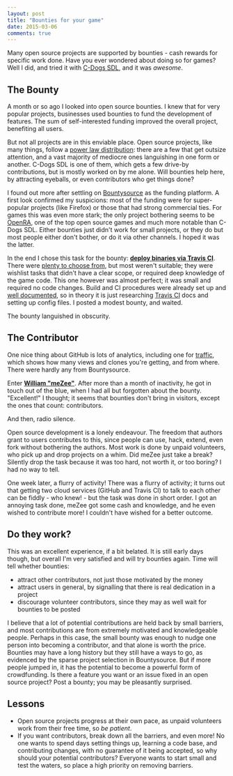 ```yaml
---
layout: post
title: "Bounties for your game"
date: 2015-03-06
comments: true
---
```


Many open source projects are supported by bounties - cash rewards for specific work done. Have you ever wondered about doing so for games? Well I did, and tried it with [C-Dogs SDL](http://cxong.github.io/cdogs-sdl/), and it was *awesome*.

## The Bounty

A month or so ago I looked into open source bounties. I knew that for very popular projects, businesses used bounties to fund the development of features. The sum of self-interested funding improved the overall project, benefiting all users.

But not all projects are in this enviable place. Open source projects, like many things, follow a [power law distribution](https://en.wikipedia.org/wiki/Power_law): there are a few that get outsize attention, and a vast majority of mediocre ones languishing in one form or another. C-Dogs SDL is one of them, which gets a few drive-by contributions, but is mostly worked on by me alone. Will bounties help here, by attracting eyeballs, or even contributors who get things done?

I found out more after settling on [Bountysource](https://www.bountysource.com/) as the funding platform. A first look confirmed my suspicions: most of the funding were for super-popular projects (like Firefox) or those that had strong commercial ties. For games this was even more stark; the only project bothering seems to be [OpenRA](http://www.openra.net/), one of the top open source games and much more notable than C-Dogs SDL. Either bounties just didn't work for small projects, or they do but most people either don't bother, or do it via other channels. I hoped it was the latter.

In the end I chose this task for the bounty: [**deploy binaries via Travis CI**](https://github.com/cxong/cdogs-sdl/issues/290). There were [plenty to choose from](https://github.com/cxong/cdogs-sdl/issues), but most weren't suitable; they were wishlist tasks that didn't have a clear scope, or required deep knowledge of the game code. This one however was almost perfect; it was small and required no code changes. Build and CI procedures were already set up and [well documented](https://github.com/cxong/cdogs-sdl/wiki#developers), so in theory it is just researching [Travis CI](https://travis-ci.org) docs and setting up config files. I posted a modest bounty, and waited.

The bounty languished in obscurity.

## The Contributor

One nice thing about GitHub is lots of analytics, including one for [traffic](https://github.com/cxong/cdogs-sdl/graphs/traffic), which shows how many views and clones you're getting, and from where. There were hardly any from Bountysource.

Enter [**William "meZee"**](https://github.com/meZee). After more than a month of inactivity, he got in touch out of the blue, when I had all but forgotten about the bounty. "Excellent!" I thought; it seems that bounties don't bring in visitors, except the ones that count: contributors.

And then, radio silence.

Open source development is a lonely endeavour. The freedom that authors grant to users contributes to this, since people can use, hack, extend, even fork without bothering the authors. Most work is done by unpaid volunteers, who pick up and drop projects on a whim. Did meZee just take a break? Silently drop the task because it was too hard, not worth it, or too boring? I had no way to tell.

One week later, a flurry of activity! There was a flurry of activity; it turns out that getting two cloud services (GitHub and Travis CI) to talk to each other can be fiddly - who knew! - but the task was done in short order. I got an annoying task done, meZee got some cash and knowledge, and he even wished to contribute more! I couldn't have wished for a better outcome.

## Do they work?

This was an excellent experience, if a bit belated. It is still early days though, but overall I'm very satisfied and will try bounties again. Time will tell whether bounties:

- attract other contributors, not just those motivated by the money
- attract users in general, by signalling that there is real dedication in a project
- discourage volunteer contributors, since they may as well wait for bounties to be posted

I believe that a lot of potential contributions are held back by small barriers, and most contributions are from extremely motivated and knowledgeable people. Perhaps in this case, the small bounty was enough to nudge one person into becoming a contributor, and that alone is worth the price. Bounties may have a long history but they still have a ways to go, as evidenced by the sparse project selection in Bountysource. But if more people jumped in, it has the potential to become a powerful form of crowdfunding. Is there a feature you want or an issue fixed in an open source project? Post a bounty; you may be pleasantly surprised.

## Lessons

- Open source projects progress at their own pace, as unpaid volunteers work from their free time, so *be patient*.
- If you want contributors, break down all the barriers, and even more! No one wants to spend days setting things up, learning a code base, and contributing changes, with no guarantee of it being accepted, so why should your potential contributors? Everyone wants to start small and test the waters, so place a high priority on removing barriers.
